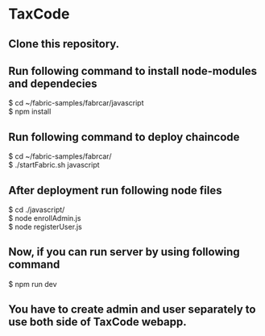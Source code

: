 # TaxCode
## Clone this repository.

## Run following command to install node-modules and dependecies
$ cd ~/fabric-samples/fabrcar/javascript  <br />
$ npm install

## Run following command to deploy chaincode

$ cd ~/fabric-samples/fabrcar/ <br />
$ ./startFabric.sh javascript 

## After deployment run following node files
$ cd ./javascript/ <br />
$ node enrollAdmin.js <br />
$ node registerUser.js

## Now, if you can run server by using following command
$ npm run dev
## You have to create admin and user separately to use both side of TaxCode webapp.
